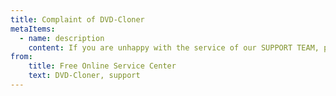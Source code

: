 ```yaml
---
title: Complaint of DVD-Cloner
metaItems:
  - name: description
    content: If you are unhappy with the service of our SUPPORT TEAM, please fill in the blank to complain to the Support Manager. He will take your complaint seriously.
from:
    title: Free Online Service Center
    text: DVD-Cloner, support
---
```

